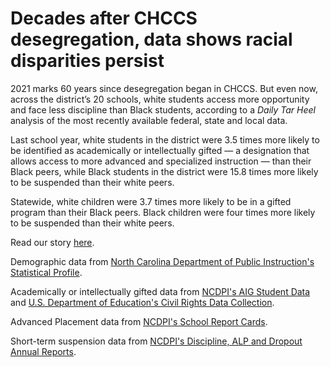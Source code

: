 # Decades after CHCCS desegregation, data shows racial disparities persist

2021 marks 60 years since desegregation began in CHCCS. But even now, across the district’s 20 schools, white students access more opportunity and face less discipline than Black students, according to a *Daily Tar Heel* analysis of the most recently available federal, state and local data.

Last school year, white students in the district were 3.5 times more likely to be identified as academically or intellectually gifted — a designation that allows access to more advanced and specialized instruction — than their Black peers, while Black students in the district were 15.8 times more likely to be suspended than their white peers.

Statewide, white children were 3.7 times more likely to be in a gifted program than their Black peers. Black children were four times more likely to be suspended than their white peers. 

Read our story [here](https://www.dailytarheel.com/article/2021/09/city-chccs-racial-disparities).

Demographic data from [North Carolina Department of Public Instruction's Statistical Profile](http://apps.schools.nc.gov/ords/f?p=145:1::::::).

Academically or intellectually gifted data from [NCDPI's AIG Student Data](https://www.dpi.nc.gov/students-families/enhanced-opportunities/advanced-learning-and-gifted-education/academically-or-intellectually-gifted/aig-student-data) and [U.S. Department of Education's Civil Rights Data Collection](https://ocrdata.ed.gov).

Advanced Placement data from [NCDPI's School Report Cards](https://ncreports.ondemand.sas.com/src/index?lng=en).

Short-term suspension data from [NCDPI's Discipline, ALP and Dropout Annual Reports](https://www.dpi.nc.gov/data-reports/dropout-and-discipline-data/discipline-alp-and-dropout-annual-reports).
